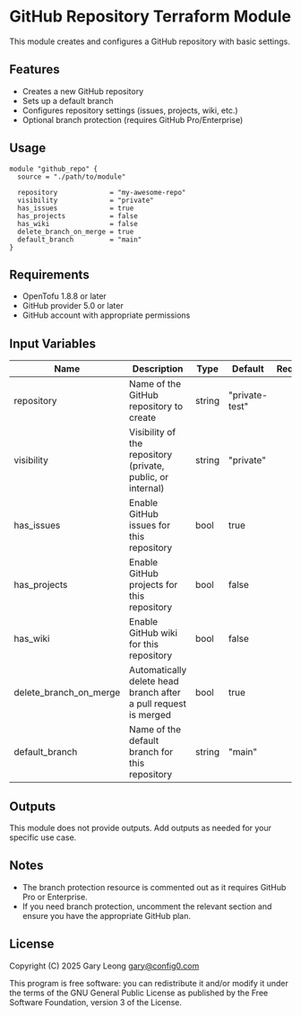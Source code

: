 # GitHub Repository Terraform Module

This module creates and configures a GitHub repository with basic settings.

## Features

- Creates a new GitHub repository
- Sets up a default branch
- Configures repository settings (issues, projects, wiki, etc.)
- Optional branch protection (requires GitHub Pro/Enterprise)

## Usage

```hcl
module "github_repo" {
  source = "./path/to/module"
  
  repository             = "my-awesome-repo"
  visibility             = "private"
  has_issues             = true
  has_projects           = false
  has_wiki               = false
  delete_branch_on_merge = true
  default_branch         = "main"
}
```

## Requirements

- OpenTofu 1.8.8 or later
- GitHub provider 5.0 or later
- GitHub account with appropriate permissions

## Input Variables

| Name | Description | Type | Default | Required |
|------|-------------|------|---------|:--------:|
| repository | Name of the GitHub repository to create | string | "private-test" | no |
| visibility | Visibility of the repository (private, public, or internal) | string | "private" | no |
| has_issues | Enable GitHub issues for this repository | bool | true | no |
| has_projects | Enable GitHub projects for this repository | bool | false | no |
| has_wiki | Enable GitHub wiki for this repository | bool | false | no |
| delete_branch_on_merge | Automatically delete head branch after a pull request is merged | bool | true | no |
| default_branch | Name of the default branch for this repository | string | "main" | no |

## Outputs

This module does not provide outputs. Add outputs as needed for your specific use case.

## Notes

- The branch protection resource is commented out as it requires GitHub Pro or Enterprise.
- If you need branch protection, uncomment the relevant section and ensure you have the appropriate GitHub plan.

## License

Copyright (C) 2025 Gary Leong <gary@config0.com>

This program is free software: you can redistribute it and/or modify
it under the terms of the GNU General Public License as published by
the Free Software Foundation, version 3 of the License.